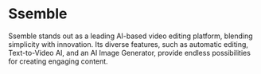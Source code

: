 # Ssemble
Ssemble stands out as a leading AI-based video editing platform, blending simplicity with innovation. Its diverse features, such as automatic editing, Text-to-Video AI, and an AI Image Generator, provide endless possibilities for creating engaging content.
